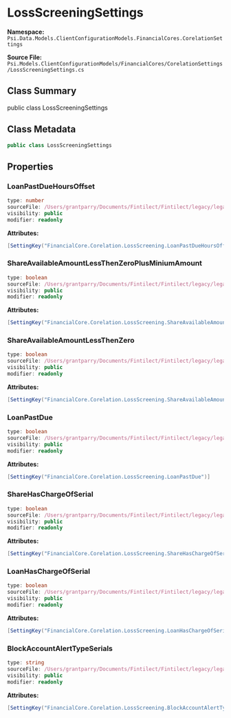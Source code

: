# LossScreeningSettings

**Namespace:** `Psi.Data.Models.ClientConfigurationModels.FinancialCores.CorelationSettings`

**Source File:** `Psi.Models.ClientConfigurationModels/FinancialCores/CorelationSettings/LossScreeningSettings.cs`

## Class Summary

public class LossScreeningSettings

## Class Metadata

```typescript
public class LossScreeningSettings
```

## Properties

### LoanPastDueHoursOffset

```typescript
type: number
sourceFile: /Users/grantparry/Documents/Fintilect/Fintilect/legacy/legacy-apis/Psi.Models.ClientConfigurationModels/FinancialCores/CorelationSettings/LossScreeningSettings.cs
visibility: public
modifier: readonly
```

**Attributes:**
```csharp
[SettingKey("FinancialCore.Corelation.LossScreening.LoanPastDueHoursOffset")]
```

### ShareAvailableAmountLessThenZeroPlusMiniumAmount

```typescript
type: boolean
sourceFile: /Users/grantparry/Documents/Fintilect/Fintilect/legacy/legacy-apis/Psi.Models.ClientConfigurationModels/FinancialCores/CorelationSettings/LossScreeningSettings.cs
visibility: public
modifier: readonly
```

**Attributes:**
```csharp
[SettingKey("FinancialCore.Corelation.LossScreening.ShareAvailableAmountLessThenZeroPlusMiniumAmount")]
```

### ShareAvailableAmountLessThenZero

```typescript
type: boolean
sourceFile: /Users/grantparry/Documents/Fintilect/Fintilect/legacy/legacy-apis/Psi.Models.ClientConfigurationModels/FinancialCores/CorelationSettings/LossScreeningSettings.cs
visibility: public
modifier: readonly
```

**Attributes:**
```csharp
[SettingKey("FinancialCore.Corelation.LossScreening.ShareAvailableAmountLessThenZero")]
```

### LoanPastDue

```typescript
type: boolean
sourceFile: /Users/grantparry/Documents/Fintilect/Fintilect/legacy/legacy-apis/Psi.Models.ClientConfigurationModels/FinancialCores/CorelationSettings/LossScreeningSettings.cs
visibility: public
modifier: readonly
```

**Attributes:**
```csharp
[SettingKey("FinancialCore.Corelation.LossScreening.LoanPastDue")]
```

### ShareHasChargeOfSerial

```typescript
type: boolean
sourceFile: /Users/grantparry/Documents/Fintilect/Fintilect/legacy/legacy-apis/Psi.Models.ClientConfigurationModels/FinancialCores/CorelationSettings/LossScreeningSettings.cs
visibility: public
modifier: readonly
```

**Attributes:**
```csharp
[SettingKey("FinancialCore.Corelation.LossScreening.ShareHasChargeOfSerial")]
```

### LoanHasChargeOfSerial

```typescript
type: boolean
sourceFile: /Users/grantparry/Documents/Fintilect/Fintilect/legacy/legacy-apis/Psi.Models.ClientConfigurationModels/FinancialCores/CorelationSettings/LossScreeningSettings.cs
visibility: public
modifier: readonly
```

**Attributes:**
```csharp
[SettingKey("FinancialCore.Corelation.LossScreening.LoanHasChargeOfSerial")]
```

### BlockAccountAlertTypeSerials

```typescript
type: string
sourceFile: /Users/grantparry/Documents/Fintilect/Fintilect/legacy/legacy-apis/Psi.Models.ClientConfigurationModels/FinancialCores/CorelationSettings/LossScreeningSettings.cs
visibility: public
modifier: readonly
```

**Attributes:**
```csharp
[SettingKey("FinancialCore.Corelation.LossScreening.BlockAccountAlertTypeSerials")]
```

